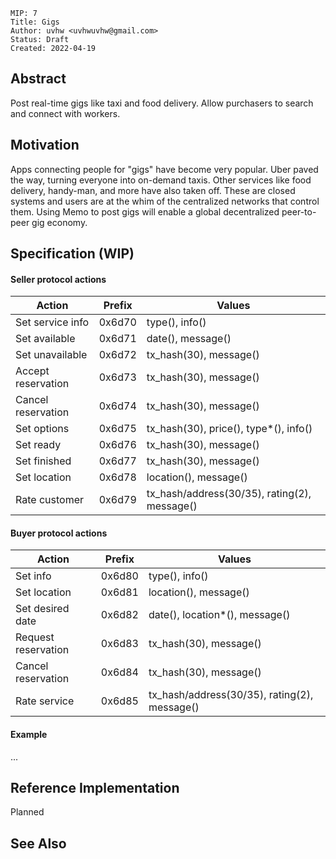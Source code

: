 ```
MIP: 7
Title: Gigs
Author: uvhw <uvhwuvhw@gmail.com>
Status: Draft
Created: 2022-04-19
```

## Abstract

Post real-time gigs like taxi and food delivery.
Allow purchasers to search and connect with workers.

## Motivation

Apps connecting people for "gigs" have become very popular.
Uber paved the way, turning everyone into on-demand taxis.
Other services like food delivery, handy-man, and more have also taken off.
These are closed systems and users are at the whim of the centralized networks that control them.
Using Memo to post gigs will enable a global decentralized peer-to-peer gig economy.

## Specification (WIP)

#### Seller protocol actions

| Action | Prefix | Values |
|---|---|---|
| Set service info | 0x6d70 | type(), info() |
| Set available | 0x6d71 | date(), message() |
| Set unavailable | 0x6d72 | tx_hash(30), message() |
| Accept reservation | 0x6d73 | tx_hash(30), message() |
| Cancel reservation | 0x6d74 | tx_hash(30), message() |
| Set options | 0x6d75 | tx_hash(30), price(), type*(), info() |
| Set ready | 0x6d76 | tx_hash(30), message() |
| Set finished | 0x6d77 | tx_hash(30), message() |
| Set location | 0x6d78 | location(), message() |
| Rate customer | 0x6d79 | tx_hash/address(30/35), rating(2), message() |

#### Buyer protocol actions

| Action | Prefix | Values |
|---|---|---|
| Set info | 0x6d80 | type(), info() |
| Set location | 0x6d81 | location(), message() |
| Set desired date | 0x6d82 | date(), location*(), message() |
| Request reservation | 0x6d83 | tx_hash(30), message() |
| Cancel reservation | 0x6d84 | tx_hash(30), message() |
| Rate service | 0x6d85 | tx_hash/address(30/35), rating(2), message() |

#### Example

...

## Reference Implementation

Planned

## See Also
